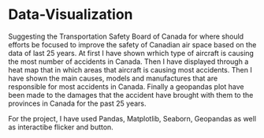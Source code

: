 # Data-Visualization
Suggesting the Transportation Safety Board of Canada for where should efforts be focused to improve the safety of Canadian air space based on the data of last 25 years.
At first I have shown wrhich type of aircraft is causing the most number of accidents in Canada.
Then I have displayed through a heat map that in which areas that aircraft is causing most accidents.
Then I have shown the main causes, models and manufactures that are responsible for most accidents in Canada.
Finally a geopandas plot have been made to the damages that the accident have brought with them to the provinces in Canada for the past 25 years.

For the project, I have used Pandas, Matplotlib, Seaborn, Geopandas as well as interactibe flicker and button.

